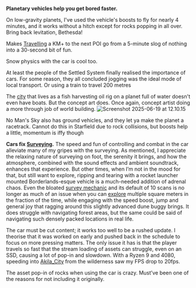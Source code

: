 **Planetary vehicles help you get bored faster.**

On low-gravity planets, I've used the vehicle's boosts to fly for nearly 4 minutes, and it works without a hitch except for rocks popping in all over.
	Bring back levitation, Bethesda!

Makes [Travelling](Exploring/Travelling.md) a KM+ to the next POI go from a 5-minute slog of nothing into a 30-second bit of fun.

Snow physics with the car is cool too.

At least the people of the Settled System finally realised the importance of cars. For some reason, they all concluded jogging was the ideal mode of local transport. Or using a train to travel 200 metres

The [city](Cities/Neon_City.md) that lives as a fish harvesting oil rig on a planet full of water doesn't even have boats.
	But the concept art does. Once again, concept artist doing a more through job of world building.
![Screenshot 2025-06-19 at 12.10.15](Images/Screenshot-2025-06-19-at-12.10.15.png)

No Man's Sky also has ground vehicles, and they let ya make the planet a racetrack.
	Cannot do this in Starfield due to rock collisions, but boosts help a little, momentum is iffy though

**Cars fix [Surveying](../Gameplay_Systems/Surveying.md).**
The speed and fun of controlling and combat in the car alleviate many of my gripes with the surveying. As mentioned, I appreciate the relaxing nature of surveying on foot, the serenity it brings, and how the atmosphere, combined with the sound effects and ambient soundtrack, enhances that experience. 
But other times, when I’m not in the mood for that, but still want to explore, ripping and tearing with a rocket launcher mounted Borderlands-esque vehicle is a much-needed addition of adrenal chaos. 
Even the bloated [survey mechanic](../Gameplay_Systems/Surveying.md) and its default of 10 scans is no longer as much of an issue when you can [explore](Exploring/•Exploring.md) multiple square meters in the fraction of the time, while engaging with the speed boost, jump and general joy that ragging around this slightly advanced dune buggy brings. 
	It does struggle with navigating forest areas, but the same could be said of navigating such densely packed locations in real life.

The car must be cut content; it works too well to be a rushed update. 
I theorise that it was worked on early and pushed back in the schedule to focus on more pressing matters. The only issue it has is that the player travels so fast that the stream loading of assets can struggle, even on an SSD, causing a lot of pop-in and slowdown. With a Ryzen 9 and 4080, speeding into [Akila_City](Cities/Akila_City.md) from the wilderness saw my FPS drop to 20fps. 

The asset pop-in of rocks when using the car is crazy. Must’ve been one of the reasons for not including it originally.

